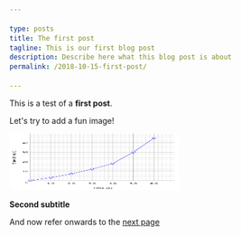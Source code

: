 ```yaml
---

type: posts
title: The first post
tagline: This is our first blog post
description: Describe here what this blog post is about
permalink: /2018-10-15-first-post/

---
```


This is a test of a **first post**.

Let's try to add a fun image!

<img src="../images/graph.png" alt="This is a graph" width="300" height="100">

**Second subtitle**

And now refer onwards to the [next page](/about/)
